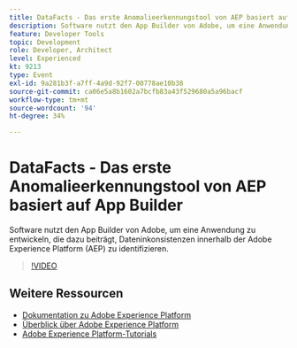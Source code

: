 ```yaml
---
title: DataFacts - Das erste Anomalieerkennungstool von AEP basiert auf App Builder
description: Software nutzt den App Builder von Adobe, um eine Anwendung zu entwickeln, die dazu beiträgt, Dateninkonsistenzen innerhalb der Adobe Experience Platform (AEP) zu identifizieren.
feature: Developer Tools
topic: Development
role: Developer, Architect
level: Experienced
kt: 9213
type: Event
exl-id: 9a281b3f-a7ff-4a9d-92f7-00778ae10b38
source-git-commit: ca06e5a8b1602a7bcfb83a43f529680a5a96bacf
workflow-type: tm+mt
source-wordcount: '94'
ht-degree: 34%

---
```


# DataFacts - Das erste Anomalieerkennungstool von AEP basiert auf App Builder

Software nutzt den App Builder von Adobe, um eine Anwendung zu entwickeln, die dazu beiträgt, Dateninkonsistenzen innerhalb der Adobe Experience Platform (AEP) zu identifizieren.

>[!VIDEO](https://video.tv.adobe.com/v/337710/?quality=12&learn=on&hidetitle=true)

## Weitere Ressourcen

- [Dokumentation zu Adobe Experience Platform](https://experienceleague.adobe.com/docs/experience-platform.html?lang=de)
- [Überblick über Adobe Experience Platform](https://experienceleague.adobe.com/docs/experience-platform/landing/home.html?lang=de)
- [Adobe Experience Platform-Tutorials](https://experienceleague.adobe.com/docs/platform-learn/tutorials/overview.html?lang=de)
